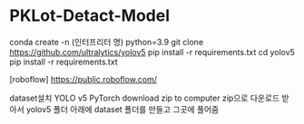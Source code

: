 # PKLot-Detact-Model  

conda create -n (인터프리터 명) python=3.9
git clone https://github.com/ultralytics/yolov5
pip install -r requirements.txt
cd yolov5
pip install -r requirements.txt

[roboflow]
https://public.roboflow.com/

dataset설치
YOLO v5 PyTorch
download zip to computer
zip으로 다운로드 받아서 yolov5 폴더 아래에 dataset 폴더를 만들고 그곳에 풀어줌
